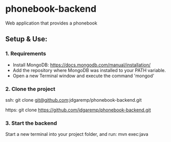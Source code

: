 # phonebook-backend

Web application that provides a phonebook

## Setup & Use:

### 1. Requirements
- Install MongoDB: https://docs.mongodb.com/manual/installation/
- Add the repository where MongoDB was installed to your PATH variable.
- Open a new Terminal window and execute the command 'mongod'

### 2. Clone the project

ssh:
git clone git@github.com:jdgaremp/phonebook-backend.git

https:
git clone https://github.com/jdgaremp/phonebook-backend.git

### 3. Start the backend

Start a new terminal into your project folder, and run: mvn exec:java



